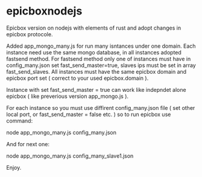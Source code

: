 # epicboxnodejs
Epicbox version on nodejs with elements of rust and adopt changes in epicbox protocole.

Added app_mongo_many.js for run many isntances under one domain. Each instance need use the same mongo database, in all instances adopted fastsend method.
For fastsend method only one of instances must have in config_many.json set fast_send_master=true, slaves ips must be set in array fast_send_slaves.
All instances must have the same epicbox domain and epicbox port set ( correct to your used epicbox.domain ).

Instance with set fast_send_master = true can work like indepndet alone epicbox ( like preverious version app_mongo.js ).

For each instance so you must use diffirent config_many.json file ( set other local port, or fast_send_master = false etc. ) so to run epicbox use command:

node app_mongo_many.js config_many.json

And for next one:

node app_mongo_many.js config_many_slave1.json

Enjoy.